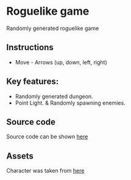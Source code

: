 # Roguelike game

Randomly generated roguelike game

## Instructions
* Move - Arrows (up, down, left, right)

## Key features:
* Randomly generated dungeon.
* Point Light.
& Randomly spawning enemies.

## Source code
Source code can be shown [here](/examples/game_example.rs)

## Assets
Character was taken from [here](https://totuslotus.itch.io/characterpack)
